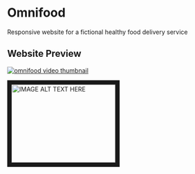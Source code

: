 # Omnifood

Responsive website for a fictional healthy food delivery service

## Website Preview

[![omnifood video thumbnail](http://i.imgur.com/7aM98vs.png)](https://youtu.be/tNN3pQM-5PA)


<a href="http://www.youtube.com/watch?feature=player_embedded&v=YOUTUBE_VIDEO_ID_HERE
" target="_blank"><img src="http://img.youtube.com/vi/YOUTUBE_VIDEO_ID_HERE/0.jpg" 
alt="IMAGE ALT TEXT HERE" width="240" height="180" border="10" /></a>
